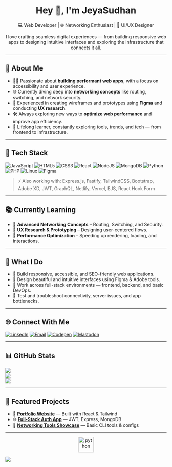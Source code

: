 <h1 align="center">Hey 👋, I'm JeyaSudhan</h1>

<p align="center">
  💻 Web Developer | 🌐 Networking Enthusiast | 🎨 UI/UX Designer
</p>

<p align="center">
  I love crafting seamless digital experiences — from building responsive web apps to designing intuitive interfaces and exploring the infrastructure that connects it all.
</p>

---

## 🚀 About Me

- 🧑‍💻 Passionate about **building performant web apps**, with a focus on accessibility and user experience.
- 🌐 Currently diving deep into **networking concepts** like routing, switching, and network security.
- 🎨 Experienced in creating wireframes and prototypes using **Figma** and conducting **UX research**.
- 🛠️ Always exploring new ways to **optimize web performance** and improve app efficiency.
- 🧠 Lifelong learner, constantly exploring tools, trends, and tech — from frontend to infrastructure.

---

## 🔧 Tech Stack

![JavaScript](https://img.shields.io/badge/javascript-%23323330.svg?style=for-the-badge&logo=javascript&logoColor=%23F7DF1E)
![HTML5](https://img.shields.io/badge/html5-%23E34F26.svg?style=for-the-badge&logo=html5&logoColor=white)
![CSS3](https://img.shields.io/badge/css3-%231572B6.svg?style=for-the-badge&logo=css3&logoColor=white)
![React](https://img.shields.io/badge/react-%2320232a.svg?style=for-the-badge&logo=react&logoColor=%2361DAFB)
![NodeJS](https://img.shields.io/badge/node.js-6DA55F?style=for-the-badge&logo=node.js&logoColor=white)
![MongoDB](https://img.shields.io/badge/MongoDB-%234ea94b.svg?style=for-the-badge&logo=mongodb&logoColor=white)
![Python](https://img.shields.io/badge/python-3670A0?style=for-the-badge&logo=python&logoColor=ffdd54)
![PHP](https://img.shields.io/badge/php-%23777BB4.svg?style=for-the-badge&logo=php&logoColor=white)
![Linux](https://img.shields.io/badge/Linux-FCC624?style=for-the-badge&logo=linux&logoColor=black)
![Figma](https://img.shields.io/badge/figma-%23F24E1E.svg?style=for-the-badge&logo=figma&logoColor=white)

> ⚡ Also working with: Express.js, Fastify, TailwindCSS, Bootstrap, Adobe XD, JWT, GraphQL, Netlify, Vercel, EJS, React Hook Form

---

## 📚 Currently Learning

- 🧩 **Advanced Networking Concepts** – Routing, Switching, and Security.
- 🎯 **UX Research & Prototyping** – Designing user-centered flows.
- 🚀 **Performance Optimization** – Speeding up rendering, loading, and interactions.

---

## 💼 What I Do

- 🔨 Build responsive, accessible, and SEO-friendly web applications.
- 🎨 Design beautiful and intuitive interfaces using Figma & Adobe tools.
- 🧵 Work across full-stack environments — frontend, backend, and basic DevOps.
- 🧪 Test and troubleshoot connectivity, server issues, and app bottlenecks.

---

## 🌐 Connect With Me

[![LinkedIn](https://img.shields.io/badge/LinkedIn-%230077B5.svg?style=for-the-badge&logo=linkedin&logoColor=white)](https://www.linkedin.com/in/jeya-sudhan-r-808a442ba/)
[![Email](https://img.shields.io/badge/Gmail-D14836?style=for-the-badge&logo=gmail&logoColor=white)](mailto:jeyasuthan265com@gmail.com)
[![Codepen](https://img.shields.io/badge/Codepen-000000?style=for-the-badge&logo=codepen&logoColor=white)](https://codepen.io/)
[![Mastodon](https://img.shields.io/badge/Mastodon-3088D4?style=for-the-badge&logo=mastodon&logoColor=white)](https://mastodon.social/@JeyasuthanR)

---

## 📊 GitHub Stats

![](https://github-readme-stats.vercel.app/api?username=jeyasudhan2&theme=shadow_green&hide_border=false&include_all_commits=true&count_private=true)<br/>
![](https://nirzak-streak-stats.vercel.app/?user=jeyasudhan2&theme=shadow_green&hide_border=false)<br/>
![](https://github-readme-stats.vercel.app/api/top-langs/?username=jeyasudhan2&theme=shadow_green&hide_border=false&layout=compact)

---

## 📁 Featured Projects

<!-- You can add links to your GitHub repos here -->
- 🔗 [**Portfolio Website**](https://github.com/jeyasudhan2/your-portfolio-repo) — Built with React & Tailwind
- 🌐 [**Full-Stack Auth App**](https://github.com/jeyasudhan2/fullstack-auth-app) — JWT, Express, MongoDB
- 🧠 [**Networking Tools Showcase**](https://github.com/jeyasudhan2/networking-tools) — Basic CLI tools & configs

---

<p align="center">
  <img width="48" height="48" src="https://img.icons8.com/fluency/48/python.png" alt="python"/>
</p>

[![](https://visitcount.itsvg.in/api?id=jeyasudhan2&icon=4&color=5)](https://visitcount.itsvg.in)

<!-- Proudly created with GPRM (https://gprm.itsvg.in) -->
